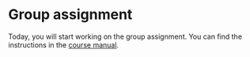 
# Group assignment


Today, you will start working on the group assignment. You can find the instructions in the [course manual](https://github.com/annekroon/CCS-2/blob/main/coursemanual/CourseManual.pdf). 
